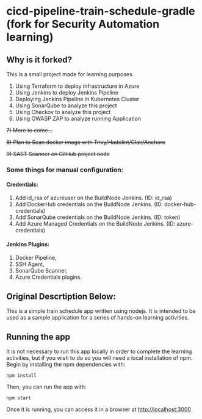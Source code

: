 # cicd-pipeline-train-schedule-gradle (fork for Security Automation learning)

## Why is it forked?
This is a small project made for learning purposes.
1) Using Terraform to deploy infrastructure in Azure
2) Using Jenkins to deploy Jenkins Pipeline
3) Deploying Jenkins Pipeline in Kubernetes Cluster
4) Using SonarQube to analyze this project
5) Using Checkov to analyze this project
6) Using OWASP ZAP to analyze running Application

~~7) More to come...~~

~~8) Plan to Scan docker image with Trivy/Hadolint/Clair/Anchore~~

~~9) SAST Scanner on GitHub project node~~

### Some things for manual configuration:
#### Credentials:
1) Add id_rsa of azureuser on the BuildNode Jenkins. (ID: id_rsa)
2) Add DockerHub credentials on the BuildNode Jenkins. (ID: docker-hub-credentials)
3) Add SonarQube credentials on the BuildNode Jenkins. (ID: token)
4) Add Azure Managed Credentials on the BuildNode Jenkins. (ID: azure-credentials)
#### Jenkins Plugins:
1) Docker Pipeline, 
2) SSH Agent, 
3) SonarQube Scanner, 
4) Azure Credentials plugins.




## Original Descrtiption Below:
This is a simple train schedule app written using nodejs. It is intended to be used as a sample application for a series of hands-on learning activities.


## Running the app

It is not necessary to run this app locally in order to complete the learning activities, but if you wish to do so you will need a local installation of npm. Begin by installing the npm dependencies with:

    npm install

Then, you can run the app with:

    npm start

Once it is running, you can access it in a browser at [http://localhost:3000](http://localhost:3000)


